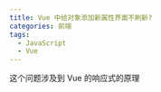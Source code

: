```yaml
---
title: Vue 中给对象添加新属性界面不刷新?
categories: 前端
tags:
  - JavaScript
  - Vue
---
```


这个问题涉及到 Vue 的响应式的原理

